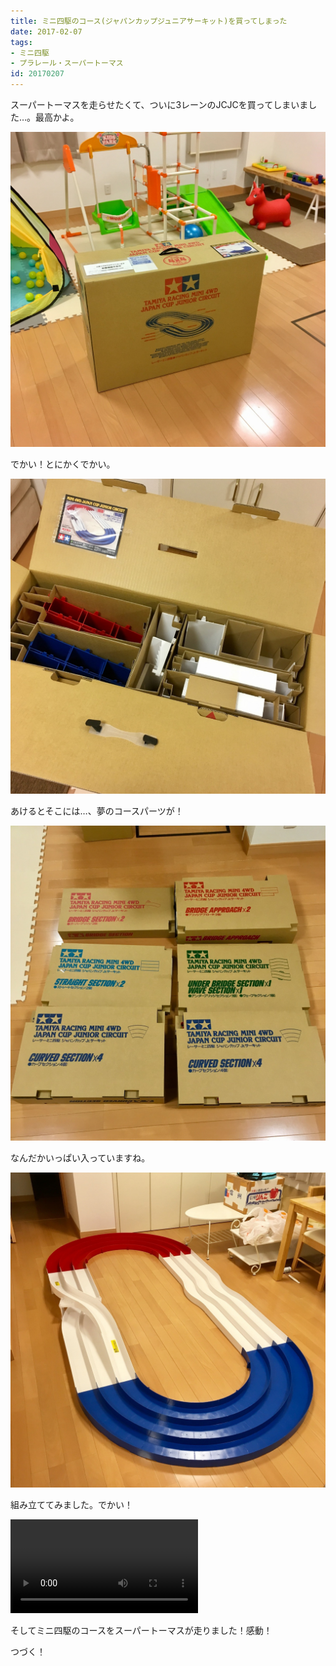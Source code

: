 ```yaml
---
title: ミニ四駆のコース(ジャパンカップジュニアサーキット)を買ってしまった
date: 2017-02-07
tags:
- ミニ四駆
- プラレール・スーパートーマス
id: 20170207
---
```


<p class="sentence">
スーパートーマスを走らせたくて、ついに3レーンのJCJCを買ってしまいました…。最高かよ。
</p>
<div class="center"><img class="img-fluid" src="/photo/diary/2017.02.07_01.jpg"></div>
<p class="sentence spacing">でかい！とにかくでかい。</p>
<div class="center"><img class="img-fluid" src="/photo/diary/2017.02.07_02.jpg"></div>
<p class="sentence spacing">あけるとそこには…、夢のコースパーツが！</p>
<div class="center"><img class="img-fluid" src="/photo/diary/2017.02.07_03.jpg"></div>
<p class="sentence spacing">なんだかいっぱい入っていますね。</p>
<div class="center"><img class="img-fluid" src="/photo/diary/2017.02.07_04.jpg"></div>
<p class="sentence spacing">組み立ててみました。でかい！</p>
<div class="center"><video class="img-fluid" src="/photo/diary/2017.02.07_05.mp4" controls></div>
<p class="sentence spacing">そしてミニ四駆のコースをスーパートーマスが走りました！感動！</p>
<p class="sentence spacing">つづく！</p>
